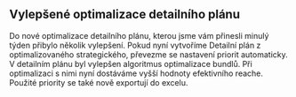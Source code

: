 ﻿---
categories: [fenix]
layout: fenix
---
## Vylepšené optimalizace detailního plánu
Do nové optimalizace detailního plánu, kterou jsme vám přinesli minulý týden přibylo několik vylepšení.
Pokud nyní vytvoříme Detailní plán z optimalizovaného strategického, převezme se nastavení priorit automaticky. 
V detailním plánu byl vylepšen algoritmus optimalizace bundlů. Při optimalizaci s nimi nyní dostáváme vyšší 
hodnoty efektivního reache. Použité priority se také nově exportují do excelu. 
